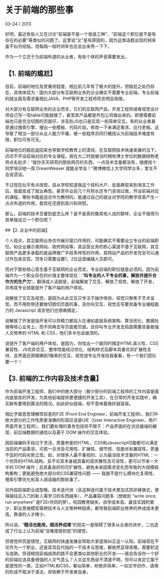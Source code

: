# 关于前端的那些事

03-24 / 2013

好吧，最近有些人又在讨论“前端是不是一个低级工种”、“前端这个职位是不是有存在的必要”等类似的问题了。这里说“又”是有原因的，因为这类话题出现的频率虽不似月经贴，但每隔一段时间年也总会出来秀一下下。

作为一个立志于为前端布道的从业者，有些个体的声音需要发出。

## 【1. 前端的尴尬】

目前，前端的地位及受重视程度，相比前几年有了极大的提升。但尴尬之处仍存在，具体体现为：国内大部分有互联网业务的企业确实不需要专业前端，专业前端的就业面及需求量相比JAVA、PHP等开发工程师而言明显局限。

对大部分有互联网业务的企业而言，它们的互联网产品，开发工程师或者视觉设计师自己写一写table可能就够了，甚至其产品都是外包公司做出来的。即便需要前端也只是充当切图的页面仔，涉及到JS也只是实现一些简单交互。有的从业者甚至通过搜索引擎，搜出一些模板、代码片段，修改一下来满足需求、应付老板。这导致了相当一部分从业人能力平庸，被一些程序员同行概括认为前端技术难度有限，职位可有可无。

前端地位的尴尬返回来也导致学校教育上的漠视，在互联网技术快速发展的当下，迟迟不开设前端对应的专业课程。我在大二时就被当时拥有博士学位的数据结构老师点名批评：“就你天天研究的那些网页的东西，一点技术含量都没有，随便找个同学培训他一周 DreamWeaver 就能全学会！”微博微信上大学同学众多，堂主不会说谎话。

不过现在似乎有点改观，自从学校知道我这个挂科大户、反面典型来到淘宝工作后，我就变成了就业典型。甚至毕业前几个月院长还专门咨询过我，开设前端对应的课程，哪些书籍是适合作为教材的。能通过自己的就业对学院的教学改革产生一点点布道的作用，我现在还感到高兴和欣慰。

那么，前端的技术含量到底怎么样？是不是真的像其他人说的那样，企业不值得为其单独设立一个职位呢？

##【2. 企业中的前端】

个人观点，其互联网业务仅作展示窗口作用的，可能确实不需要设立专业的前端职位。如企业展示类网站、政府网站等，其运营业务的核心渠道不基于互联网，其互联网产品更多承载的是品牌推广手段多样性的作用，其网站产品的开发完全可以通过外包来实现，顶多只需要设置1、2位运营编辑人员即可。

而对于那些核心营生基于互联网的企业而言，专业前端的职位就是必须的。因为前端作为一个职业存在的价值主要体现在：“**叫专业的人干专业的事，解放并提升合作方的生产力**”。翻译成人话就是，前端解放了交互、解放了视觉、解放了开发，并用其专业技能提升了客户端的用户体验。

说解放了交互及视觉，是因为从此交互只专注于操作体验，视觉只聚焦于艺术呈现，而不用附带还要做切图切页面的事，且你叫交互、视觉去写要具备专业编程能力的 Javascript 语言他们也很难搞定。

说解放了开发是指开发可以将精力都投入在诸如底层系统架构、算法优化、数据处理等核心业务上，而不同再去写页面套页面，且你叫专业开发去捣鼓需要具备极强人文修养的 HTML 和 CSS，他们多半也会崩溃的。

说提升了客户端的用户体验，是因为，你找出一个能同时搞定HTML语义性、CSS兼容性、JS优异交互、整体性能经过优化、结构样式及脚本具备优异扩展性支持、且界面还原精确到1像素的交互、视觉或专业开发给我看看，有一个我们团队要一个！

## 【3. 前端的工作内容及技术含量】

作为前端开发工程师，我们中的绝大部分（极少部分的前端工程师的工作内容是面向底层库的开发，为其他前端提供更便捷的开发工具），在日常的开发实践中，确实鲜有要用到算法的情况。如此好似低端，却不意味着做好就容易。

相比字面意思理解性较差的F2E (Front End Engineer，前端开发工程师)，我们中绝大部分的工作性质更准确的形容应该是UIE（User Interactive Engineer，用户界面开发工程师）。我们要处理的事务包括但不限于：产品界面的在浏览器端的展现、前后端数据的通信以及基于 DOM 操作的交互体验。

因前端编码手段过于灵活，质量参差的HTML、CSS和Javascript可能都可以满足当前的产品需求。可若一旦涉及可用性、扩展性、细节控、性能优和兼容性，质量不佳的代码劣势立现。如，对很多人最不重视的、认为最没技术含量的HTML：一个优异的HTML结构，且不论其本身就具备的高优雅性及可读性，更可以节省一大半的 DOM 操作；且具备良好的可扩展性，避免未来因需求变化而导致的大规模结构重构；更能避免绝大部分的CSS兼容性问题 —— 我就不提什么模块化复用性、搜索引擎优化和盲人阅读器的那些事了。

另外因前端职业成型晚，技术迭代快（且这种迭代属于技术累加式而非替换式，使得越往后入门的新人需学习的东西越多），产品兼容问题多（想做到 “write once, run anywhere" 是F2Er共同的梦），校园教育缺失，自学成本高、最佳实践积累少、职业思维模型需跨技术与人文等种种因素，都导致前端职业修养的养成成本更高，靠谱的人才稀少。

所以说，“**糙活也能用，细活养成难**”的现实一是阻碍了很多从业者的进步，二也造成了行业上认为前端“没难度级别低”的错觉。

但错觉终究是错觉，互联网的快速发展会帮助大家逐渐纠正这一认知。前端现在不论作为一个职业，还是其背后代指的一干技术与思维，都依然显得青稚，需要积淀与成熟。但请相信前端成熟的路不会更类似其他职业的开发——我会告诉你一个好的前端应该具备很强的人文气息么？人文这东西说不清道不明，但可以肯定它属于是感性的一类，正如HTML和CSS，看似简单，却绝非简单，一如文学创作，语境的形成不取决于语法，却依赖于开发者自身。
